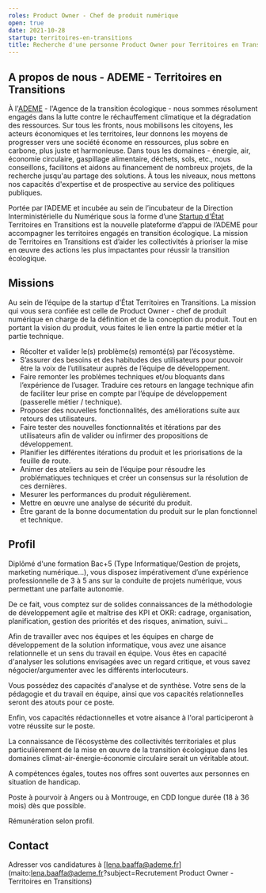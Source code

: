 ```yaml
---
roles: Product Owner - Chef de produit numérique
open: true
date: 2021-10-28
startup: territoires-en-transitions
title: Recherche d'une personne Product Owner pour Territoires en Transitions
---
```


## A propos de nous - ADEME - Territoires en Transitions
À l'[ADEME](https://www.ademe.fr/) - l'Agence de la transition écologique - nous sommes résolument engagés dans la lutte contre le réchauffement climatique et la dégradation des ressources. Sur tous les fronts, nous mobilisons les citoyens, les acteurs économiques et les territoires, leur donnons les moyens de progresser vers une société économe en ressources, plus sobre en carbone, plus juste et harmonieuse.
Dans tous les domaines - énergie, air, économie circulaire, gaspillage alimentaire, déchets, sols, etc., nous conseillons, facilitons et aidons au financement de nombreux projets, de la recherche jusqu'au partage des solutions. À tous les niveaux, nous mettons nos capacités d'expertise et de prospective au service des politiques publiques.

Portée par l’ADEME et incubée au sein de l’incubateur de la Direction Interministérielle du Numérique sous la forme d’une [Startup d'État](https://beta.gouv.fr) Territoires en Transitions est la nouvelle plateforme d’appui de l’ADEME pour accompagner les territoires engagés en transition écologique. La mission de Territoires en Transitions est d’aider les collectivités à prioriser la mise en œuvre des actions les plus impactantes pour réussir la transition écologique. 

## Missions
Au sein de l’équipe de la startup d'État Territoires en Transitions.  La mission qui vous sera confiée est celle de Product Owner - chef de produit numérique en charge de la définition et de la conception du produit. Tout en portant la vision du produit, vous faites le lien entre la partie métier et la partie technique.
- Récolter et valider le(s) problème(s) remonté(s) par l’écosystème.
- S’assurer des besoins et des habitudes des utilisateurs pour pouvoir être la voix de l’utilisateur auprès de l’équipe de développement.
- Faire remonter les problèmes techniques et/ou bloquants dans l’expérience de l’usager. Traduire ces retours en langage technique afin de faciliter leur prise en compte par l’équipe de développement (passerelle métier / technique).
- Proposer des nouvelles fonctionnalités, des améliorations suite aux retours des utilisateurs. 
- Faire tester des nouvelles fonctionnalités et itérations par des utilisateurs afin de valider ou infirmer des propositions de développement.
- Planifier les différentes itérations du produit et les priorisations de la feuille de route.
- Animer des ateliers au sein de l’équipe pour résoudre les problématiques techniques et créer un consensus sur la résolution de ces dernières.
- Mesurer les performances du produit régulièrement.
- Mettre en œuvre une analyse de sécurité du produit. 
- Être garant de la bonne documentation du produit sur le plan fonctionnel et technique.

## Profil
Diplômé d'une formation Bac+5 (Type Informatique/Gestion de projets, marketing numérique…), vous disposez impérativement d’une expérience professionnelle de 3 à 5 ans sur la conduite de projets numérique, vous permettant une parfaite autonomie.

De ce fait, vous comptez sur de solides connaissances de la méthodologie de développement agile et maîtrise des KPI et OKR: cadrage, organisation, planification, gestion des priorités et des risques, animation, suivi… 

Afin de travailler avec nos équipes et les équipes en charge de développement de la solution informatique, vous avez une aisance relationnelle et un sens du travail en équipe. Vous êtes en capacité d'analyser les solutions envisagées avec un regard critique, et vous savez négocier/argumenter avec les différents interlocuteurs.

Vous possédez des capacités d'analyse et de synthèse. Votre sens de la pédagogie et du travail en équipe, ainsi que vos capacités relationnelles seront des atouts pour ce poste.

Enfin, vos capacités rédactionnelles et votre aisance à l'oral participeront à votre réussite sur le poste.

La connaissance de l’écosystème des collectivités territoriales et plus particulièrement de la mise en œuvre de la transition écologique dans les domaines climat-air-énergie-économie circulaire serait un véritable atout.

A compétences égales, toutes nos offres sont ouvertes aux personnes en situation de handicap.

Poste à pourvoir à Angers ou à Montrouge, en CDD longue durée (18 à 36 mois) dès que possible.

Rémunération selon profil.

## Contact
Adresser vos candidatures à [lena.baaffa@ademe.fr](maito:lena.baaffa@ademe.fr?subject=Recrutement Product Owner - Territoires en Transitions)
